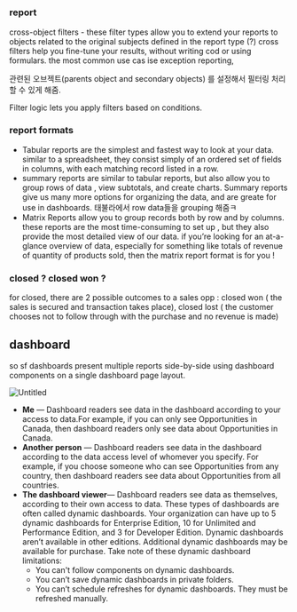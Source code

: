 # 

### report

cross-object filters - these filter types allow you to extend your reports to objects related to the original subjects defined in the report type (?) cross filters help you fine-tune your results, without writing cod or using formulars.
the most common use cas ise exception reporting, 

관련된 오브젝트(parents object and secondary objects) 를 설정해서 필터링 처리 할 수 있게 해줌.

Filter logic lets you apply filters based on conditions. 

### report formats

- Tabular reports are the simplest and fastest way to look at your data. similar to a spreadsheet, they consist simply of an ordered set of fields in columns, with each matching record listed in a row.
- summary reports are similar to tabular reports, but also allow you to group rows of data , view subtotals, and create charts. Summary reports give us many more options for organizing the data, and are greate for use in dashboards. 태불라에서 row data들을 grouping 해줌ㅋ
- Matrix Reports allow you to group records both by row  and by columns. these reports are the most time-consuming to set up , but they also provide the most detailed view of our data. if you’re looking for an at-a-glance overview of data, especially for something like totals of revenue of quantity of products sold, then the matrix report format is for you !

### closed ? closed won ?

for closed, there are 2 possible outcomes to a sales opp : closed won ( the sales is secured and transaction takes place), closed lost ( the customer chooses not to follow through with the purchase and no revenue is made) 

## dashboard

so sf dashboards present multiple reports side-by-side using dashboard components on a single dashboard page layout.

![Untitled](https://s3-us-west-2.amazonaws.com/secure.notion-static.com/370f56a4-f640-4902-a2b2-39a6efba9651/Untitled.png)

- **Me** — Dashboard readers see data in the dashboard according to your access to data.For example, if you can only see Opportunities in Canada, then dashboard readers only see data about Opportunities in Canada.
- **Another person** — Dashboard readers see data in the dashboard according to the data access level of whomever you specify. For example, if you choose someone who can see Opportunities from any country, then dashboard readers see data about Opportunities from all countries.
- **The dashboard viewer**— Dashboard readers see data as themselves, according to their own access to data. These types of dashboards are often called dynamic dashboards. Your organization can have up to 5 dynamic dashboards for Enterprise Edition, 10 for Unlimited and Performance Edition, and 3 for Developer Edition. Dynamic dashboards aren’t available in other editions. Additional dynamic dashboards may be available for purchase. Take note of these dynamic dashboard limitations:
    - You can't follow components on dynamic dashboards.
    - You can’t save dynamic dashboards in private folders.
    - You can’t schedule refreshes for dynamic dashboards. They must be refreshed manually.
